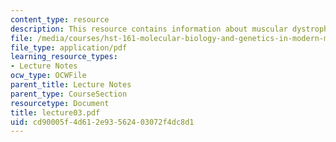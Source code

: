 ```yaml
---
content_type: resource
description: This resource contains information about muscular dystrophies.
file: /media/courses/hst-161-molecular-biology-and-genetics-in-modern-medicine-fall-2007/cd90005f4d612e93562403072f4dc8d1_lecture03.pdf
file_type: application/pdf
learning_resource_types:
- Lecture Notes
ocw_type: OCWFile
parent_title: Lecture Notes
parent_type: CourseSection
resourcetype: Document
title: lecture03.pdf
uid: cd90005f-4d61-2e93-5624-03072f4dc8d1
---
```


